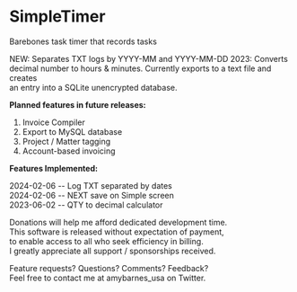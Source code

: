 # SimpleTimer
Barebones task timer that records tasks

NEW: Separates TXT logs by YYYY-MM and YYYY-MM-DD
2023: Converts decimal number to hours & minutes.
Currently exports to a text file and creates <br>
an entry into a SQLite unencrypted database.<br>

<b>Planned features in future releases:</b>
1.  Invoice Compiler
2.  Export to MySQL database
3.  Project / Matter tagging
4.  Account-based invoicing

<b>Features Implemented:</b><p>
2024-02-06 -- Log TXT separated by dates <br>
2024-02-06 -- NEXT save on Simple screen <br>
2023-06-02 -- QTY to decimal calculator <br>

Donations will help me afford dedicated development time. <br>
This software is released without expectation of payment, <br>
to enable access to all who seek efficiency in billing.<br>
I greatly appreciate all support / sponsorships received.

Feature requests?  Questions?  Comments?  Feedback?<br>
Feel free to contact me at amybarnes_usa on Twitter.
